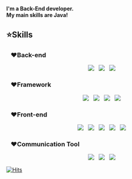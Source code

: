 
   <h4> I'm a Back-End developer.<br>
       My main skills are Java!</h4>
   
   
   
   <h2>⭐Skills</h2>
   
   <h3>&nbsp;&nbsp;&nbsp;❤Back-end</h3>
   
   <div align="center">
   <p>    
   <img src="https://img.shields.io/badge/Java-007396?style=flat&logo=Java&logoColor=white"/>&nbsp;&nbsp;
   <img src="https://img.shields.io/badge/oracle-F80000?style=flat&logo=oracle&logoColor=white"/>&nbsp;&nbsp;
   <img src="https://img.shields.io/badge/apache tomcat-F8DC75?style=flat&logo=apachetomcat&logoColor=black"/>
</p>
   </div>
<h3>&nbsp;&nbsp;&nbsp;❤Framework</h3>
<div align="center">
   <p>
  <img src="https://img.shields.io/badge/MyBatis-232F3E?style=flat&logo=MyBatis&logoColor=#A8B9CC"/>&nbsp;&nbsp;
  <img src="https://img.shields.io/badge/Spring-6DB33F?style=flat&logo=Spring&logoColor=white"/>&nbsp;&nbsp;
  <img src="https://img.shields.io/badge/Springboot-white?style=flat&logo=Springboot&logoColor=#3776AB"/>&nbsp;&nbsp;   
  <img src="https://img.shields.io/badge/JPA-181717?style=flat&logo=JPA&logoColor=7952B3"/>
  </p>
</div>
   
<h3>&nbsp;&nbsp;&nbsp;❤Front-end</h3>
   <div align="center">
   <p>
   <img src="https://img.shields.io/badge/HTML5-E34F26?style=flat&logo=html5&logoColor=white"/>&nbsp;&nbsp;
   <img src="https://img.shields.io/badge/CSS3-1572B6?style=flat&logo=css3&logoColor=white"/>&nbsp;&nbsp;
   <img src="https://img.shields.io/badge/JavaScript-gray?style=flat&logo=JavaScript&logoColor=F7DF1E"/>&nbsp;&nbsp;
   <img src="https://img.shields.io/badge/jQuery-0769AD?style=flat&logo=jQuery&logoColor=white"/>&nbsp;&nbsp;
   <img src="https://img.shields.io/badge/Bootstrap-7952B3?style=flat&logo=Bootstrap&logoColor=white"/>  
  </p>
</div>

 <h3>&nbsp;&nbsp;&nbsp;❤Communication Tool</h3>
      <div align="center">
   <p>
   <img src="https://img.shields.io/badge/Notion-b4f5bd?style=flat&logo=Notion&logoColor=black"/>&nbsp;&nbsp;
   <img src="https://img.shields.io/badge/GitHub-gray?style=flat&logo=GitHub&logoColor=white"/>&nbsp;&nbsp;
   <img src="https://img.shields.io/badge/Git-F05032?style=flat&logo=Git&logoColor=white"/>
   </p>
</div>



[![Hits](https://hits.seeyoufarm.com/api/count/incr/badge.svg?url=https%3A%2F%2Fgithub.com%2FSungminKim1&count_bg=%2337A2C3&title_bg=%23555555&icon=&icon_color=%23E7E7E7&title=hits&edge_flat=false)](https://hits.seeyoufarm.com)

